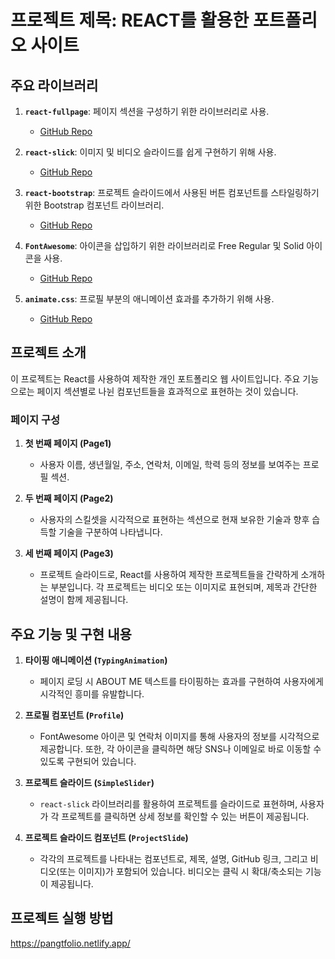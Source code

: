 # 프로젝트 제목: REACT를 활용한 포트폴리오 사이트

## 주요 라이브러리

1. **`react-fullpage`**: 페이지 섹션을 구성하기 위한 라이브러리로 사용.
   - [GitHub Repo](https://github.com/subtirelum/react-fullpage)

2. **`react-slick`**: 이미지 및 비디오 슬라이드를 쉽게 구현하기 위해 사용.
   - [GitHub Repo](https://github.com/akiran/react-slick)

3. **`react-bootstrap`**: 프로젝트 슬라이드에서 사용된 버튼 컴포넌트를 스타일링하기 위한 Bootstrap 컴포넌트 라이브러리.
   - [GitHub Repo](https://github.com/react-bootstrap/react-bootstrap)

4. **`FontAwesome`**: 아이콘을 삽입하기 위한 라이브러리로 Free Regular 및 Solid 아이콘을 사용.
   - [GitHub Repo](https://github.com/FortAwesome/react-fontawesome)

5. **`animate.css`**: 프로필 부분의 애니메이션 효과를 추가하기 위해 사용.
   - [GitHub Repo](https://github.com/animate-css/animate.css)

## 프로젝트 소개

이 프로젝트는 React를 사용하여 제작한 개인 포트폴리오 웹 사이트입니다. 주요 기능으로는 페이지 섹션별로 나뉜 컴포넌트들을 효과적으로 표현하는 것이 있습니다.

### 페이지 구성

1. **첫 번째 페이지 (Page1)**
   - 사용자 이름, 생년월일, 주소, 연락처, 이메일, 학력 등의 정보를 보여주는 프로필 섹션.

2. **두 번째 페이지 (Page2)**
   - 사용자의 스킬셋을 시각적으로 표현하는 섹션으로 현재 보유한 기술과 향후 습득할 기술을 구분하여 나타냅니다.

3. **세 번째 페이지 (Page3)**
   - 프로젝트 슬라이드로, React를 사용하여 제작한 프로젝트들을 간략하게 소개하는 부분입니다. 각 프로젝트는 비디오 또는 이미지로 표현되며, 제목과 간단한 설명이 함께 제공됩니다.

## 주요 기능 및 구현 내용

1. **타이핑 애니메이션 (`TypingAnimation`)**
   - 페이지 로딩 시 ABOUT ME 텍스트를 타이핑하는 효과를 구현하여 사용자에게 시각적인 흥미를 유발합니다.

2. **프로필 컴포넌트 (`Profile`)**
   - FontAwesome 아이콘 및 연락처 이미지를 통해 사용자의 정보를 시각적으로 제공합니다. 또한, 각 아이콘을 클릭하면 해당 SNS나 이메일로 바로 이동할 수 있도록 구현되어 있습니다.

3. **프로젝트 슬라이드 (`SimpleSlider`)**
   - `react-slick` 라이브러리를 활용하여 프로젝트를 슬라이드로 표현하며, 사용자가 각 프로젝트를 클릭하면 상세 정보를 확인할 수 있는 버튼이 제공됩니다.

4. **프로젝트 슬라이드 컴포넌트 (`ProjectSlide`)**
   - 각각의 프로젝트를 나타내는 컴포넌트로, 제목, 설명, GitHub 링크, 그리고 비디오(또는 이미지)가 포함되어 있습니다. 비디오는 클릭 시 확대/축소되는 기능이 제공됩니다.

## 프로젝트 실행 방법

https://pangtfolio.netlify.app/
